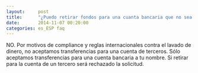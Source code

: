 ```yaml
---
layout:     post
title:      "¿Puedo retirar fondos para una cuanta bancaria que no sea la mia?"
date:       2014-11-07 00:20:00
categories: es_ESP faq
---
```


NO. Por motivos de compliance y reglas internacionales contra el lavado de dinero, no aceptamos transferencias para una cuenta de terceros. Sólo aceptamos transferencias para una cuenta bancaria a tu nombre. Si retirar para la cuenta de un tercero será rechazado la solicitud.
